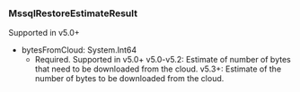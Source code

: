 ### MssqlRestoreEstimateResult
Supported in v5.0+

- bytesFromCloud: System.Int64
  - Required. Supported in v5.0+
v5.0-v5.2: Estimate of number of bytes that need to be downloaded from the cloud.
v5.3+: Estimate of the number of bytes to be downloaded from the cloud.
